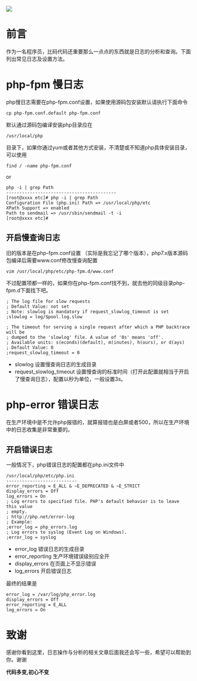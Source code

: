 ![](https://blog.fastrun.cn/wp-content/uploads/2018/07/74072834b3e92ffc915ddd9e2cd3a936.png)

# 前言
作为一名程序员，比码代码还重要那么一点点的东西就是日志的分析和查询。下面列出常见日志及设置方法。

# php-fpm 慢日志
php慢日志需要在php-fpm.conf设置，如果使用源码包安装默认请执行下面命令
```
cp php-fpm.conf.default php-fpm.conf
```
默认通过源码包编译安装php目录应在
```
/usr/local/php
```
目录下，如果你通过yum或者其他方式安装，不清楚或不知道php具体安装目录，可以使用
```
find / -name php-fpm.conf
```
or
```
php -i | grep Path
------------------------------------------
[root@xxxx etc]# php -i | grep Path
Configuration File (php.ini) Path => /usr/local/php/etc
XPath Support => enabled
Path to sendmail => /usr/sbin/sendmail -t -i
[root@xxxx etc]#
```
## 开启慢查询日志
旧的版本是在php-fpm.conf设置 （实际是我忘记了哪个版本），php7.x版本源码包编译后需要www.conf修改慢查询配置
```
vim /usr/local/php/etc/php-fpm.d/www.conf
```
不过配置项都一样的，如果你在php-fpm.conf找不到，就去他的同级目录php-fpm.d下面找下吧。
```
; The log file for slow requests
; Default Value: not set
; Note: slowlog is mandatory if request_slowlog_timeout is set
;slowlog = log/$pool.log.slow

; The timeout for serving a single request after which a PHP backtrace will be
; dumped to the 'slowlog' file. A value of '0s' means 'off'.
; Available units: s(econds)(default), m(inutes), h(ours), or d(ays)
; Default Value: 0
;request_slowlog_timeout = 0

```
- slowlog 设置慢查询日志的生成目录
- request_slowlog_timeout 设置慢查询的标准时间（打开此配置就相当于开启了慢查询日志），配置以秒为单位，一般设置3s。

# php-error 错误日志
在生产环境中是不允许php报错的，就算报错也是白屏或者500，所以在生产环境中的日志收集是非常重要的。
## 开启错误日志
一般情况下，php错误日志的配置都在php.ini文件中
```
/usr/local/php/etc/php.ini
---------------------------
error_reporting = E_ALL & ~E_DEPRECATED & ~E_STRICT
display_errors = Off
log_errors = On
; Log errors to specified file. PHP's default behavior is to leave this value
; empty.
; http://php.net/error-log
; Example:
;error_log = php_errors.log
; Log errors to syslog (Event Log on Windows).
;error_log = syslog
```
- error_log 错误日志的生成目录
- error_reporting 生产环境错误级别应全开
- display_errors 在页面上不显示错误
- log_errors 开启错误日志

最终的结果是

```
error_log = /var/log/php_error.log
display_errors = Off
error_reporting = E_ALL
log_errors = On
```
# 致谢
感谢你看到这里，日志操作与分析的相关文章后面我还会写一些，希望可以帮助到你。谢谢

**代码多变,初心不变**
